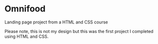 # Omnifood
 Landing page project from a HTML and CSS course

Please note, this is not my design but this was the first project I completed using HTML and CSS.
